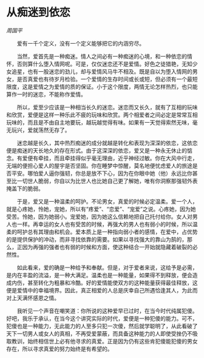 # 从痴迷到依恋

*周国平*

　　爱有一千个定义，没有一个定义能够把它的内涵穷尽。

　　当然，爱首先是一种痴迷。情人之间必有一种痴迷的心境，和一种依恋的情怀，否则算什么堕入情网呢。可是，仅仅迷恋还不是爱情。好色之徒猎艳，无知少女追星，也有一股迷恋的劲儿，却与爱情风马牛不相及。既是自以为堕入情网的男女，是否真爱也有待岁月检验。一个爱情的生存时间或长或短，但必须有一个最短限度，这是爱情之为爱情的质的保证。小于这个限度，两情无论怎样热烈，也只能算作一时的迷恋，不能称作爱情。

　　所以，爱至少应该是一种相当长久的迷恋。迷恋而又长久，就有了互相的玩味和欣赏，爱便是这样一种乐此不疲的玩味和欣赏。两个相爱者之间必定是常常互相玩味的，而且是不由自主地要玩，越玩越觉得有味。如果有一天觉得索然无味，毫无玩兴，爱就荡然无存了。

　　迷恋越是长久，其中热烈痴迷的成分就越是转化和表现为深深的依恋，这依恋便是痴迷的天长地久的存在形式。由于这深深的依恋，爱又是一种永无休止的惦念。有爱便有牵挂，而且牵挂得似乎毫无理由，近乎神经过敏。你在大风中行走，无端的便担心爱人的屋宇是否坚固。你在睡梦中惊醒，莫名地便忧虑爱人的旅途是否平安。哪怕爱人逼你强韧，你总是放不下心，因为在你眼中她（他）永远比你甚至比一切世人脆弱，你自以为比世人也比她自己更了解她，唯有你洞察那强韧外表掩盖下的脆弱。

　　于是，爱又是一种温柔的呵护。不论男女，真爱的时候必定温柔。爱一个人，就是心疼她，怜她，宠她，所以有“疼爱”、“恋爱”、“宠爱”之说。心疼她，因为她受苦。怜她，因为她弱小。宠爱她，因为她这么信赖地把自己托付给你。女人对男人也一样。再幸运的女人也有受苦的时候，再强大的男人也有弱小的时候，所以温柔的呵护总有其理由和机会。爱本质上是一种指向弱小者的感情，在爱中，占优势的是提供保护的冲动，而非寻找依靠的需要。如果以寻找强大的靠山为鹄的，那么，正因为再强的强者也有弱的时候和方面，使这种结合一开始就隐藏着破裂的必然性。

　　如此看来，爱的确是一种给予和奉献。但是，对于爱者来说，这给予是必需，是内在丰盈的流溢，是一种大满足。温柔也是一种能量，如果得不到释放，便会造成内伤，甚至转化为粗暴和冷酷。好的爱情能使双方的这种能量获得最佳释放，这便是爱情中的幸福境界。因此，真正相爱的人总是庆幸自己所遇恰逢其人，为此而对上天满怀感恩之情。

　　我听见一个声音在嘲笑道：你所说的这种爱早已过时，在当今时代纯属犯傻。好吧，我乐于承认，在当今这个讲究实际的时代，爱便是一种犯傻的能力。可不，犯傻也是一种能力，无此能力的人至多只犯一次傻，然后就学聪明了，从此看破了天下一切男人或女人的真相，不再受爱蒙蔽，而具备这种能力的人即使受挫仍不吸取教训，始终相信世上必有他寻求的真爱。正是因为仍有这些肯犯傻能犯傻的男女存在，所以寻求真爱的努力始终是有希望的。